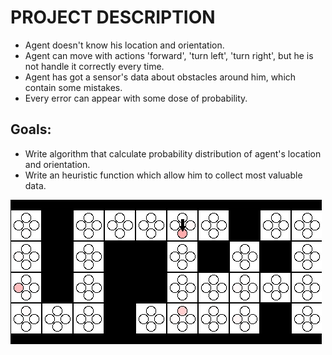 # PROJECT DESCRIPTION

* Agent doesn't know his location and orientation. 
* Agent can move with actions 'forward', 'turn left', 'turn right', but he is not handle it correctly every time. 
* Agent has got a sensor's data about obstacles around him, which contain some mistakes.
* Every error can appear with some dose of probability. 

## Goals: 
* Write algorithm that calculate probability distribution of agent's location and orientation. 
* Write an heuristic function which allow him to collect most valuable data. 

![alt text](/image.png?raw=true)
